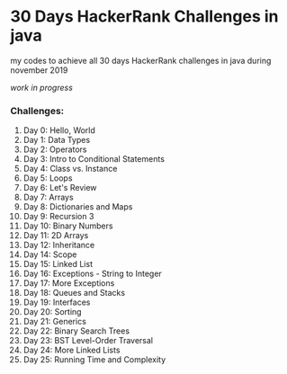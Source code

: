 # 30 Days HackerRank Challenges in java
my codes to achieve all 30 days HackerRank challenges in java during november 2019

*work in progress*

<h3>Challenges:</h3>
<ol>
  <li> Day 0: Hello, World</li>
  <li> Day 1: Data Types</li>
  <li> Day 2: Operators</li>
  <li> Day 3: Intro to Conditional Statements </li>
  <li> Day 4: Class vs. Instance</li>
  <li> Day 5: Loops </li>
  <li> Day 6: Let's Review</li>
  <li> Day 7: Arrays </li>
  <li> Day 8: Dictionaries and Maps </li>
  <li> Day 9: Recursion 3</li>
  <li> Day 10: Binary Numbers </li>
  <li> Day 11: 2D Arrays</li>
  <li> Day 12: Inheritance </li>
  <li> Day 14: Scope </li>
  <li> Day 15: Linked List</li>
  <li> Day 16: Exceptions - String to Integer </li>
  <li> Day 17: More Exceptions </li>
  <li> Day 18: Queues and Stacks </li>
  <li> Day 19: Interfaces </li>
  <li> Day 20: Sorting </li>
  <li> Day 21: Generics </li>
  <li> Day 22: Binary Search Trees </li>
  <li> Day 23: BST Level-Order Traversal </li>
  <li> Day 24: More Linked Lists </li>
  <li> Day 25: Running Time and Complexity </li>
  </ol>
